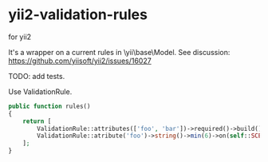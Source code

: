 # yii2-validation-rules
for yii2

It's a wrapper on a current rules in \yii\base\Model. 
See discussion: https://github.com/yiisoft/yii2/issues/16027

TODO: add tests.

Use ValidationRule.

```php
public function rules()
{
    return [
        ValidationRule::attributes(['foo', 'bar'])->required()->build(),
        ValidationRule::atribute('foo')->string()->min(6)->on(self::SCENARIO_DEFAULT)->build()
    ];
}
```